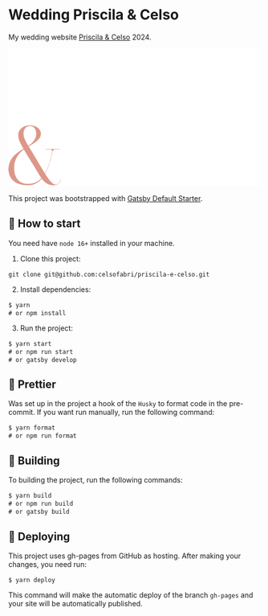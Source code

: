 # Wedding Priscila & Celso

My wedding website [Priscila & Celso](https://priscilaecelso.com) 2024.

![Celso Fabri Junior](./src/assets/images/priscila-e-celso-logo.svg)

This project was bootstrapped with [Gatsby Default Starter](https://github.com/gatsbyjs/gatsby-starter-default).

## :checkered_flag: How to start

You need have `node 16+` installed in your machine.

1. Clone this project:

```
git clone git@github.com:celsofabri/priscila-e-celso.git
```

2. Install dependencies:

```
$ yarn
# or npm install
```

3. Run the project:

```
$ yarn start
# or npm run start
# or gatsby develop
```

## :tophat: Prettier

Was set up in the project a hook of the `Husky` to format code in the pre-commit. If you want run manually, run the following command:

```
$ yarn format
# or npm run format
```

## :hammer: Building

To building the project, run the following commands:

```
$ yarn build
# or npm run build
# or gatsby build
```

## :rocket: Deploying

This project uses gh-pages from GitHub as hosting. After making your changes, you need run:

```
$ yarn deploy
```

This command will make the automatic deploy of the branch `gh-pages` and your site will be automatically published.
